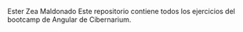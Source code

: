 Ester Zea Maldonado
Este repositorio contiene todos los ejercicios del bootcamp de Angular de Cibernarium. 
